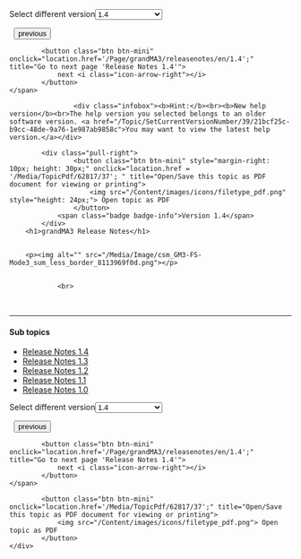 
<div class="topic-navigation">

<div class="pull-right">
	<span class="pull-left">


<div class="pull-left">
<form action="/Topic/SetCurrentVersionNumber" class="form-inline" id="frmTagSelector" method="post">	<span class="form-mini">
		<div class="input-prepend"><span class="add-on">Select different version</span><select autocomplete="off" id="versionNumberId" name="versionNumberId" onchange="$(this).closest('#frmTagSelector').submit();" style="width: 120px;"><option value="">- latest -</option>
<option value="10">1.0</option>
<option value="32">1.1</option>
<option value="35">1.2</option>
<option value="36">1.3</option>
<option selected="selected" value="37">1.4</option>
<option value="38">1.5</option>
<option value="39">1.6</option>
</select></div>
		<input data-val="true" data-val-number="The field Int32 must be a number." data-val-required="The Int32 field is required." id="ProductId" name="ProductId" type="hidden" value="26">
		<input id="CurrentGuid" name="CurrentGuid" type="hidden" value="21bcf25c-b9cc-48de-9a76-1e987ab9858c">
	</span>
</form></div>&nbsp;	</span>
	<span class="pull-right" style="white-space: nowrap;">
			<button class="btn btn-mini" onclick="location.href='/Page/grandMA3/grandMA3_QM_I_O_Nodes/en/1.4'; " title="Go to previous page 'grandMA3 Quick Manual I/O Nodes'">
				<i class="icon-arrow-left"></i> previous
			</button>

			<button class="btn btn-mini" onclick="location.href='/Page/grandMA3/releasenotes/en/1.4';" title="Go to next page 'Release Notes 1.4'">
				next <i class="icon-arrow-right"></i> 
			</button>
	</span>
</div>
<div class="clear-fix" style="margin-bottom: 10px"></div>
</div>

					<div class="infobox"><b>Hint:</b><br><b>New help version</b><br>The help version you selected belongs to an older software version. <a href="/Topic/SetCurrentVersionNumber/39/21bcf25c-b9cc-48de-9a76-1e987ab9858c">You may want to view the latest help version.</a></div>

			<div class="pull-right">
					<button class="btn btn-mini" style="margin-right: 10px; height: 30px;" onclick="location.href = '/Media/TopicPdf/62817/37'; " title="Open/Save this topic as PDF document for viewing or printing">
						<img src="/Content/images/icons/filetype_pdf.png" style="height: 24px;"> Open topic as PDF
					</button>
				<span class="badge badge-info">Version 1.4</span>
			</div>
		<h1>grandMA3 Release Notes</h1>


		<p><img alt="" src="/Media/Image/csm_GM3-FS-Mode3_sum_less_border_8113969f0d.png"></p>


				<br>
<div class="topic-navigation">
	<br>
	<hr>
	<h4>Sub topics</h4>
	<ul>
				<li><a href="/Page/grandMA3/releasenotes/en/1.4">Release Notes 1.4</a></li>
				<li><a href="/Page/grandMA3/rn_v1_3/en/1.4">Release Notes 1.3</a></li>
				<li><a href="/Page/grandMA3/rn_v1_2/en/1.4">Release Notes 1.2</a></li>
				<li><a href="/Page/grandMA3/rn_v1_1/en/1.4">Release Notes 1.1</a></li>
				<li><a href="/Page/grandMA3/rn_v1_0/en/1.4">Release Notes 1.0</a></li>
	</ul>

<div class="pull-right">
	<span class="pull-left">


<div class="pull-left">
<form action="/Topic/SetCurrentVersionNumber" class="form-inline" id="frmTagSelector" method="post">	<span class="form-mini">
		<div class="input-prepend"><span class="add-on">Select different version</span><select autocomplete="off" id="versionNumberId" name="versionNumberId" onchange="$(this).closest('#frmTagSelector').submit();" style="width: 120px;"><option value="">- latest -</option>
<option value="10">1.0</option>
<option value="32">1.1</option>
<option value="35">1.2</option>
<option value="36">1.3</option>
<option selected="selected" value="37">1.4</option>
<option value="38">1.5</option>
<option value="39">1.6</option>
</select></div>
		<input data-val="true" data-val-number="The field Int32 must be a number." data-val-required="The Int32 field is required." id="ProductId" name="ProductId" type="hidden" value="26">
		<input id="CurrentGuid" name="CurrentGuid" type="hidden" value="21bcf25c-b9cc-48de-9a76-1e987ab9858c">
	</span>
</form></div>&nbsp;	</span>
	<span class="pull-right" style="white-space: nowrap;">
			<button class="btn btn-mini" onclick="location.href='/Page/grandMA3/grandMA3_QM_I_O_Nodes/en/1.4'; " title="Go to previous page 'grandMA3 Quick Manual I/O Nodes'">
				<i class="icon-arrow-left"></i> previous
			</button>

			<button class="btn btn-mini" onclick="location.href='/Page/grandMA3/releasenotes/en/1.4';" title="Go to next page 'Release Notes 1.4'">
				next <i class="icon-arrow-right"></i> 
			</button>
	</span>
</div>
	<div class="clear-fix"></div>
	<div class="pull-right">
	
			<button class="btn btn-mini" onclick="location.href='/Media/TopicPdf/62817/37';" title="Open/Save this topic as PDF document for viewing or printing">
				<img src="/Content/images/icons/filetype_pdf.png"> Open topic as PDF
			</button>
	</div>
<div class="clear-fix" style="margin-bottom: 10px"></div>
</div>

	